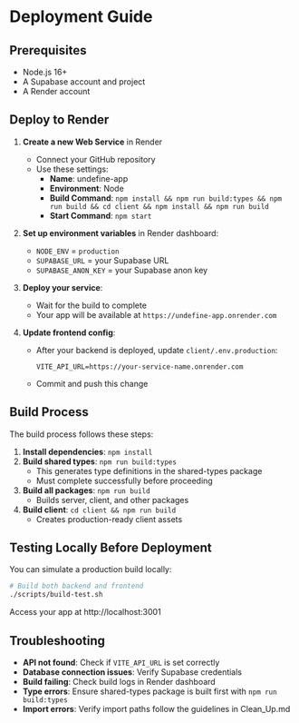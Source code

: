 # Deployment Guide

## Prerequisites
- Node.js 16+
- A Supabase account and project
- A Render account

## Deploy to Render
1. **Create a new Web Service** in Render
   - Connect your GitHub repository
   - Use these settings:
     - **Name**: undefine-app
     - **Environment**: Node
     - **Build Command**: `npm install && npm run build:types && npm run build && cd client && npm install && npm run build`
     - **Start Command**: `npm start`

2. **Set up environment variables** in Render dashboard:
   - `NODE_ENV` = `production`
   - `SUPABASE_URL` = your Supabase URL
   - `SUPABASE_ANON_KEY` = your Supabase anon key

3. **Deploy your service**:
   - Wait for the build to complete
   - Your app will be available at `https://undefine-app.onrender.com`

4. **Update frontend config**:
   - After your backend is deployed, update `client/.env.production`:
     ```
     VITE_API_URL=https://your-service-name.onrender.com
     ```
   - Commit and push this change

## Build Process
The build process follows these steps:

1. **Install dependencies**: `npm install`
2. **Build shared types**: `npm run build:types`
   - This generates type definitions in the shared-types package
   - Must complete successfully before proceeding
3. **Build all packages**: `npm run build`
   - Builds server, client, and other packages
4. **Build client**: `cd client && npm run build`
   - Creates production-ready client assets

## Testing Locally Before Deployment
You can simulate a production build locally:

```bash
# Build both backend and frontend
./scripts/build-test.sh
```

Access your app at http://localhost:3001

## Troubleshooting
- **API not found**: Check if `VITE_API_URL` is set correctly
- **Database connection issues**: Verify Supabase credentials
- **Build failing**: Check build logs in Render dashboard
- **Type errors**: Ensure shared-types package is built first with `npm run build:types`
- **Import errors**: Verify import paths follow the guidelines in Clean_Up.md 